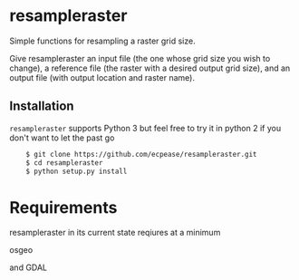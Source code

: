 # resampleraster

Simple functions for resampling a raster grid size. 

Give resampleraster an input file (the one whose grid size you wish to change), a reference file (the raster with a desired output grid size), and an output file (with output location and raster name).


## Installation

`resampleraster` supports Python 3 but feel free to try it in python 2 if you don't want to let the past go

```bash
    $ git clone https://github.com/ecpease/resampleraster.git
    $ cd resampleraster
    $ python setup.py install
```

# Requirements

resampleraster in its current state reqiures at a minimum 

osgeo

and GDAL
